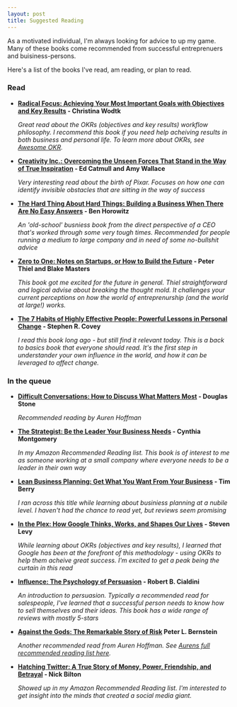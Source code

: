```yaml
---
layout: post
title: Suggested Reading
---
```


As a motivated individual, I'm always looking for advice to up my game. Many of these books come recommended from successful entreprenuers and buisiness-persons.

Here's a list of the books I've read, am reading, or plan to read.

### Read

* **[Radical Focus: Achieving Your Most Important Goals with Objectives and Key Results](http://amzn.to/2q8v7Ql) - Christina Wodtk**

	*Great read about the OKRs (objectives and key results) workflow philosophy. I recommend this book if you need help acheiving results in both business and personal life. To learn more about OKRs, see [Awesome OKR](https://github.com/domenicosolazzo/awesome-okr).*

* **[Creativity Inc.: Overcoming the Unseen Forces That Stand in the Way of True Inspiration](http://amzn.to/2EtetxN) - Ed Catmull and Amy Wallace**

	*Very interesting read about the birth of Pixar. Focuses on how one can identify invisible obstacles that are sitting in the way of success*

* **[The Hard Thing About Hard Things: Building a Business When There Are No Easy Answers](http://amzn.to/2CC0nK3) - Ben Horowitz**

	*An 'old-school' busniess book from the direct perspective of a CEO that's worked through some very tough times. Recommended for people running a medium to large company and in need of some no-bullshit advice*

* **[Zero to One: Notes on Startups, or How to Build the Future](http://amzn.to/2ErdYEF) - Peter Thiel and Blake Masters**

	*This book got me excited for the future in general. Thiel straightforward and logical advise about breaking the thought mold. It challenges your current perceptions on how the world of entreprenurship (and the world at large!) works.*

* **[The 7 Habits of Highly Effective People: Powerful Lessons in Personal Change](http://amzn.to/2lAuDwK) - Stephen R. Covey**

	*I read this book long ago - but still find it relevant today. This is a back to basics book that everyone should read. It's the first step in understander your own influence in the world, and how it can be leveraged to affect change.*

### In the queue

* **[Difficult Conversations: How to Discuss What Matters Most](http://amzn.to/2CzA872) - Douglas Stone**

	*Recommended reading by Auren Hoffman*

* **[The Strategist: Be the Leader Your Business Needs](http://amzn.to/2CrIbFn) - Cynthia Montgomery**

	*In my Amazon Recommended Reading list. This book is of interest to me as someone working at a small company where everyone needs to be a leader in their own way*

* **[Lean Business Planning: Get What You Want From Your Business](http://amzn.to/2qbum96) - Tim Berry**

	*I ran across this title while learning about businiess planning at a nubile level. I haven't had the chance to read yet, but reviews seem promising*

* **[In the Plex: How Google Thinks, Works, and Shapes Our Lives](http://amzn.to/2CmPv63) - Steven Levy**

	*While learning about OKRs (objectives and key results), I learned that Google has been at the forefront of this methodology - using OKRs to help them acheive great success. I'm excited to get a peak being the curtain in this read*

* **[Influence: The Psychology of Persuasion](http://amzn.to/2q8zf2N) - Robert B. Cialdini**

	*An introduction to persuasion. Typically a recommended read for salespeople, I've learned that a successful person needs to know how to sell themselves and their ideas. This book has a wide range of reviews with mostly 5-stars*

* **[Against the Gods: The Remarkable Story of Risk](http://amzn.to/2qbu8yP) Peter L. Bernstein** 

	*Another recommended read from Auren Hoffman. See [Aurens full recommended reading list here](http://blog.summation.net/2013/03/my-reading-list.html).*

* **[Hatching Twitter: A True Story of Money, Power, Friendship, and Betrayal](http://amzn.to/2C52Prp) - Nick Bilton**

	*Showed up in my Amazon Recommended Reading list. I'm interested to get insight into the minds that created a social media giant.*